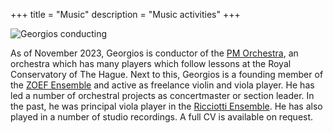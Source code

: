 +++
title = "Music"
description = "Music activities"
+++

![Georgios conducting](/images/directie-klassiek-collectief-fotograaf-kang-li.jpg)

As of November 2023, Georgios is conductor of the [PM Orchestra](https://www.pmorkest.nl/), an orchestra which has many players which follow lessons at the Royal Conservatory of The Hague.
Next to this, Georgios is a founding member of the [ZOEF Ensemble](https://ensemblezoef.nl) and active as freelance violin and viola player. He has led a number of orchestral projects as concertmaster or section leader. In the past, he was principal viola player in the [Ricciotti Ensemble](https://ricciotti.nl).
He has also played in a number of studio recordings. A full CV is available on request.
